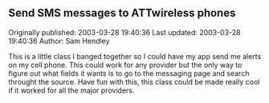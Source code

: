 ## Send SMS messages to ATTwireless phones 
Originally published: 2003-03-28 19:40:36 
Last updated: 2003-03-28 19:40:36 
Author: Sam Hendley 
 
This is a little class I banged together so I could have my app send me alerts on my cell phone.  This could work for any provider but the only way to figure out what fields it wants is to go to the messaging page and search throught the source.  Have fun with this, this class could be made really cool if it worked for all the major providers.